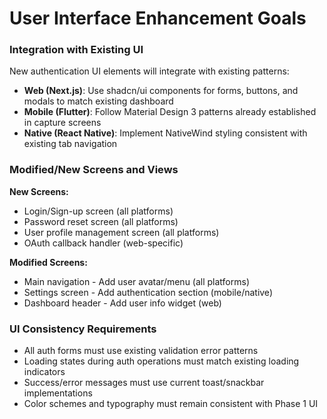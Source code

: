 # User Interface Enhancement Goals

### Integration with Existing UI

New authentication UI elements will integrate with existing patterns:
- **Web (Next.js)**: Use shadcn/ui components for forms, buttons, and modals to match existing dashboard
- **Mobile (Flutter)**: Follow Material Design 3 patterns already established in capture screens
- **Native (React Native)**: Implement NativeWind styling consistent with existing tab navigation

### Modified/New Screens and Views

**New Screens:**
- Login/Sign-up screen (all platforms)
- Password reset screen (all platforms)
- User profile management screen (all platforms)
- OAuth callback handler (web-specific)

**Modified Screens:**
- Main navigation - Add user avatar/menu (all platforms)
- Settings screen - Add authentication section (mobile/native)
- Dashboard header - Add user info widget (web)

### UI Consistency Requirements
- All auth forms must use existing validation error patterns
- Loading states during auth operations must match existing loading indicators
- Success/error messages must use current toast/snackbar implementations
- Color schemes and typography must remain consistent with Phase 1 UI
